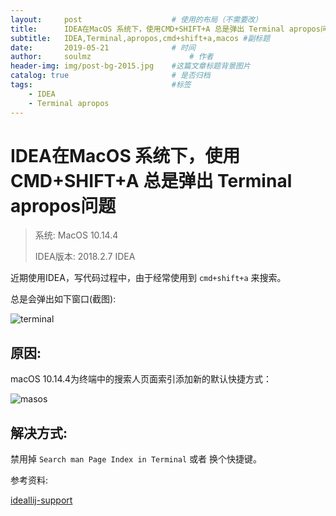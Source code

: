 ```yaml
---
layout:     post   				    # 使用的布局（不需要改）
title:      IDEA在MacOS 系统下，使用CMD+SHIFT+A 总是弹出 Terminal apropos问题 			# 标题 
subtitle:   IDEA,Terminal,apropos,cmd+shift+a,macos #副标题
date:       2019-05-21 				# 时间
author:     soulmz 						# 作者
header-img: img/post-bg-2015.jpg 	#这篇文章标题背景图片
catalog: true 						# 是否归档
tags:								#标签
    - IDEA
    - Terminal apropos
---
```


# IDEA在MacOS 系统下，使用CMD+SHIFT+A 总是弹出 Terminal apropos问题

> 系统: MacOS 10.14.4
>
> IDEA版本: 2018.2.7 IDEA

近期使用IDEA，写代码过程中，由于经常使用到 `cmd+shift+a` 来搜索。

总是会弹出如下窗口(截图):

![terminal](https://intellij-support.jetbrains.com/hc/article_attachments/360002207640/Region_capture_1.png)

## 原因:

macOS 10.14.4为终端中的搜索人页面索引添加新的默认快捷方式：

![masos](https://intellij-support.jetbrains.com/hc/article_attachments/360002207660/Screenshot_2019-05-08_at_11.21.08.png)

## 解决方式: 

禁用掉 `Search man Page Index in Terminal` 或者 换个快捷键。

参考资料:

[ideallij-support](https://intellij-support.jetbrains.com/hc/en-us/articles/360005137400-Cmd-Shift-A-hotkey-opens-Terminal-with-apropos-search-instead-of-the-Find-Action-dialog)
